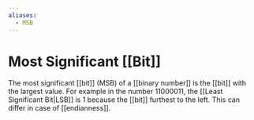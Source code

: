 ```yaml
---
aliases:
  - MSB
---
```


# Most Significant [[Bit]]
The most significant [[bit]] (MSB) of a [[binary number]] is the [[bit]] with the largest value. For example in the number 11000011, the [[Least Significant Bit|LSB]] is 1 because the [[bit]] furthest to the left. This can differ in case of [[endianness]].